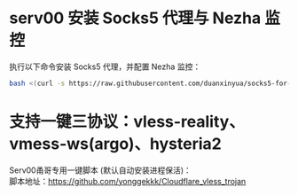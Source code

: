 # **serv00 安装 Socks5 代理与 Nezha 监控**

执行以下命令安装 Socks5 代理，并配置 Nezha 监控：  

```bash
bash <(curl -s https://raw.githubusercontent.com/duanxinyua/socks5-for-serv00/main/install-socks5.sh)
```

# **支持一键三协议：vless-reality、vmess-ws(argo)、hysteria2**

Serv00甬哥专用一键脚本 (默认自动安装进程保活)：  
脚本地址：https://github.com/yonggekkk/Cloudflare_vless_trojan
